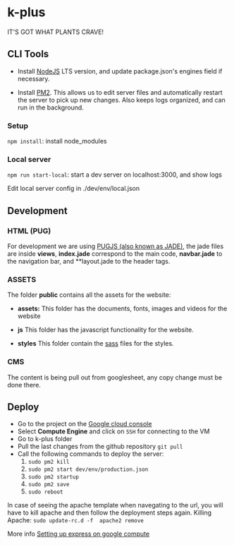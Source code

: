 k-plus
==========

IT'S GOT WHAT PLANTS CRAVE!

## CLI Tools

- Install [NodeJS](https://nodejs.org/en/) LTS version, and update package.json's engines field if necessary.

- Install [PM2](https://github.com/Unitech/pm2). This allows us to edit server files and automatically restart the server to pick up new changes. Also keeps logs organized, and can run in the background.

### Setup

`npm install`: install node_modules

### Local server

`npm run start-local`: start a dev server on localhost:3000, and show logs

Edit local server config in ./dev/env/local.json


## Development

### HTML (PUG)

For development we are using [PUGJS (also known as JADE)](https://www.npmjs.com/package/pug), the jade files are inside **views**, 
**index.jade** correspond to the main code, **navbar.jade** to the navigation bar, and **layout.jade to the header tags.

### ASSETS

The folder **public** contains all the assets for the website:
+ **assets:**
   This folder has the documents, fonts, images and videos for the website

+ **js**
   This folder has the javascript functionality for the website.

+ **styles**
   This folder contain the [sass](http://sass-lang.com/guide) files for the styles.

### CMS

The content is being pull out from googlesheet, any copy change must be done there.


## Deploy
+ Go to the project on the [Google cloud console](https://console.cloud.google.com/)
+ Select **Compute Engine** and click on `SSH` for connecting to the VM
+ Go to k-plus folder
+ Pull the last changes from the github repository `git pull`
+ Call the following commands to deploy the server:
  1. `sudo pm2 kill`
  2. `sudo pm2 start dev/env/production.json`
  3. `sudo pm2 startup`
  4. `sudo pm2 save`
  5. `sudo reboot`


In case of seeing the apache template when navegating to the url, you will have to kill apache and then follow the deployment steps again.
Killing Apache: `sudo update-rc.d -f  apache2 remove`


More info [Setting up express on google compute](https://codepen.io/positlabs/post/setting-up-express-on-google-compute)